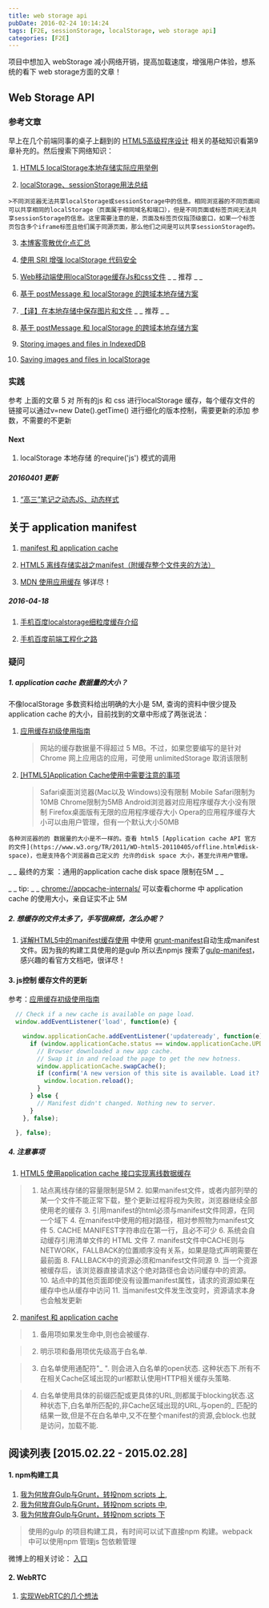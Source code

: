```yaml
---
title: web storage api
pubDate: 2016-02-24 10:14:24
tags: [F2E, sessionStorage, localStorage, web storage api]
categories: [F2E]
---
```

项目中想加入 webStorage 减小网络开销，提高加载速度，增强用户体验，想系统的看下 web storage方面的文章！
<!-- more -->

## Web Storage API

### 参考文章

早上在几个前端同事的桌子上翻到的 [HTML5高级程序设计](http://book.douban.com/subject/5402708/) 相关的基础知识看第9章补充的。然后搜索下网络知识：

  1. [HTML5 localStorage本地存储实际应用举例](http://www.zhangxinxu.com/wordpress/2011/09/html5-localstorage%E6%9C%AC%E5%9C%B0%E5%AD%98%E5%82%A8%E5%AE%9E%E9%99%85%E5%BA%94%E7%94%A8%E4%B8%BE%E4%BE%8B/)

  2. [localStorage、sessionStorage用法总结](http://adamed.iteye.com/blog/1698740)

    >不同浏览器无法共享localStorage或sessionStorage中的信息。相同浏览器的不同页面间可以共享相同的localStorage（页面属于相同域名和端口），但是不同页面或标签页间无法共享sessionStorage的信息。这里需要注意的是，页面及标签页仅指顶级窗口，如果一个标签页包含多个iframe标签且他们属于同源页面，那么他们之间是可以共享sessionStorage的。

  3. [本博客零散优化点汇总](https://imququ.com/post/summary-of-my-blog-optimization.html)

  4. [使用 SRI 增强 localStorage 代码安全](https://imququ.com/post/enhance-security-for-ls-code.html)

  5. [Web移动端使用localStorage缓存Js和css文件](http://blog.csdn.net/a497785609/article/details/48321405)   _
_
 推荐 _
_

  6. [基于 postMessage 和 localStorage 的跨域本地存储方案](http://www.w3ctech.com/topic/284)

  7. [【译】在本地存储中保存图片和文件](http://www.w3ctech.com/topic/767)   _
_
 推荐 _
_

  8. [基于 postMessage 和 localStorage 的跨域本地存储方案](http://www.w3ctech.com/topic/284)

  9. [Storing images and files in IndexedDB](https://hacks.mozilla.org/2012/02/storing-images-and-files-in-indexeddb/)

  10. [Saving images and files in localStorage](https://hacks.mozilla.org/2012/02/saving-images-and-files-in-localstorage/)

### 实践

  参考 上面的文章 5 对 所有的js 和 css 进行localStorage 缓存，每个缓存文件的链接可以通过v=new Date().getTime() 进行细化的版本控制，需要更新的添加 参数，不需要的不更新

#### Next

  1. localStorage 本地存储 的require('js') 模式的调用

##### 20160401 更新

  1. [“高三”笔记之动态JS、动态样式](http://www.famanoder.com/bokes/56fd271ad20b0ffc34ae5983)

## 关于 application manifest

  1. [manifest 和 application cache](http://www.cnblogs.com/_franky/archive/2012/11/23/2783947.html)

  2. [HTML5 离线存储实战之manifest（附缓存整个文件夹的方法）](http://www.jnecw.com/p/490)

  3. [MDN 使用应用缓存](https://developer.mozilla.org/zh-CN/docs/Web/HTML/Using_the_application_cache) 够详尽！

##### 2016-04-18

  1. [手机百度localstorage细粒度缓存介绍](http://js8.in/2015/12/06/%E6%89%8B%E6%9C%BA%E7%99%BE%E5%BA%A6localstorage%E7%BB%86%E7%B2%92%E5%BA%A6%E7%BC%93%E5%AD%98%E4%BB%8B%E7%BB%8D/)

  2. [手机百度前端工程化之路](http://js8.in/2014/05/28/%E6%89%8B%E6%9C%BA%E7%99%BE%E5%BA%A6%E5%89%8D%E7%AB%AF%E5%B7%A5%E7%A8%8B%E5%8C%96%E4%B9%8B%E8%B7%AF/)

### 疑问

##### 1. application cache 数据量的大小？

不像localStorage 多数资料给出明确的大小是 5M, 查询的资料中很少提及 application cache 的大小，目前找到的文章中形成了两张说法：

  1. [应用缓存初级使用指南](http://www.html5rocks.com/zh/tutorials/appcache/beginner/)

     > 网站的缓存数据量不得超过 5 MB。不过，如果您要编写的是针对 Chrome 网上应用店的应用，可使用 unlimitedStorage 取消该限制

  2. [[HTML5]Application Cache使用中需要注意的事项](http://blog.csdn.net/spring21st/article/details/7222390)

     > Safari桌面浏览器(Mac以及 Windows)没有限制
        Mobile Safari限制为10MB
        Chrome限制为5MB
        Android浏览器对应用程序缓存大小没有限制
        Firefox桌面版有无限的应用程序缓存大小
        Opera的应用程序缓存大小可以由用户管理，但有一个默认大小50MB

    各种浏览器的的 数据量的大小是不一样的。查看 html5 [Application cache API 官方的文件](https://www.w3.org/TR/2011/WD-html5-20110405/offline.html#disk-space)，也是支持各个浏览器自己定义的 允许的disk space 大小，甚至允许用户管理。

  _
_
 最终的方案 ：通用的application cache disk space 限制在5M _
_

  _
_
 tip: _
_
 [chrome://appcache-internals/](chrome://appcache-internals/) 可以查看chorme 中 application cache 的使用大小，亲自证实不止 5M

##### 2. 想缓存的文件太多了，手写很麻烦，怎么办呢？

  1. [详解HTML5中的manifest缓存使用](http://www.jb51.net/html5/376884.html) 中使用 [grunt-manifest](https://www.npmjs.com/package/grunt-manifest)自动生成manifest文件。因为我的构建工具使用的是gulp 所以去npmjs 搜索了[gulp-manifest](https://www.npmjs.com/package/gulp-manifest)，感兴趣的看官方文档吧，很详尽！

#### 3. js控制 缓存文件的更新

  参考：[应用缓存初级使用指南](http://www.html5rocks.com/zh/tutorials/appcache/beginner/)

  ``` Javascript
    // Check if a new cache is available on page load.
    window.addEventListener('load', function(e) {

      window.applicationCache.addEventListener('updateready', function(e) {
        if (window.applicationCache.status == window.applicationCache.UPDATEREADY) {
          // Browser downloaded a new app cache.
          // Swap it in and reload the page to get the new hotness.
          window.applicationCache.swapCache();
          if (confirm('A new version of this site is available. Load it?')) {
            window.location.reload();
          }
        } else {
          // Manifest didn't changed. Nothing new to server.
        }
      }, false);

    }, false);

  ```

##### 4. 注意事项

  1. [HTML5 使用application cache 接口实现离线数据缓存](http://blog.csdn.net/fdipzone/article/details/12718945)

  > 1. 站点离线存储的容量限制是5M
    2. 如果manifest文件，或者内部列举的某一个文件不能正常下载，整个更新过程将视为失败，浏览器继续全部使用老的缓存
    3. 引用manifest的html必须与manifest文件同源，在同一个域下
    4. 在manifest中使用的相对路径，相对参照物为manifest文件
    5. CACHE MANIFEST字符串应在第一行，且必不可少
    6. 系统会自动缓存引用清单文件的 HTML 文件
    7. manifest文件中CACHE则与NETWORK，FALLBACK的位置顺序没有关系，如果是隐式声明需要在最前面
    8. FALLBACK中的资源必须和manifest文件同源
    9. 当一个资源被缓存后，该浏览器直接请求这个绝对路径也会访问缓存中的资源。
    10. 站点中的其他页面即使没有设置manifest属性，请求的资源如果在缓存中也从缓存中访问
    11. 当manifest文件发生改变时，资源请求本身也会触发更新

  2. [manifest 和 application cache](http://www.cnblogs.com/_franky/archive/2012/11/23/2783947.html)

  > 1. 备用项如果发生命中,则也会被缓存.

  > 2. 明示项和备用项优先级高于白名单.

  > 3. 白名单使用通配符"_
". 则会进入白名单的open状态. 这种状态下.所有不在相关Cache区域出现的url都默认使用HTTP相关缓存头策略.

  > 4. 白名单使用具体的前缀匹配或更具体的URL,则都属于blocking状态.这种状态下,白名单所匹配的,非Cache区域出现的URL,与open的_
匹配的结果一致,但是不在白名单中,又不在整个manifest的资源,会block.也就是访问，加载不能.

## 阅读列表 [2015.02.22 - 2015.02.28]

#### 1. npm构建工具

  1. [我为何放弃Gulp与Grunt，转投npm scripts 上](http://www.infoq.com/cn/news/2016/02/gulp-grunt-npm-scripts-part1),
  2. [我为何放弃Gulp与Grunt，转投npm scripts 中](http://www.infoq.com/cn/news/2016/02/gulp-grunt-npm-scripts-part2),
  3. [我为何放弃Gulp与Grunt，转投npm scripts 下](http://www.infoq.com/cn/news/2016/02/gulp-grunt-npm-scripts-part3)

  > 使用的gulp 的项目构建工具，有时间可以试下直接npm 构建。webpack 中可以使用npm 管理js 包依赖管理

  微博上的相关讨论： [入口](http://weibo.com/1746173800/Dji2uysKB?type=comment#_rnd1456298199966)

#### 2. WebRTC

  1. [实现WebRTC的几个想法](http://www.infoq.com/cn/articles/webrtc-implementation-ideas)

